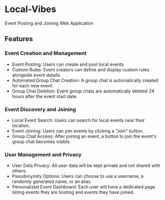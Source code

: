 # Local-Vibes
Event Posting and Joining Web Application
## Features
### Event Creation and Management
- Event Posting: Users can create and post local events.
- Custom Rules: Event creators can define and display custom rules alongside event details.
- Automated Group Chat Creation: A group chat is automatically created for each new event.
- Group Chat Deletion: Event group chats are automatically deleted 24 hours after the event start date.
### Event Discovery and Joining
- Local Event Search: Users can search for local events near their location.
- Event Joining: Users can join events by clicking a "Join" button.
- Group Chat Access: After joining an event, a button to join the event's group chat becomes visible.
### User Management and Privacy
- User Data Privacy: All user data will be kept private and not shared with others.
- Pseudonymity Options: Users can choose to use a username, a randomly generated name, or an alias.
- Personalized Event Dashboard: Each user will have a dedicated page listing events they are hosting and events they have joined.